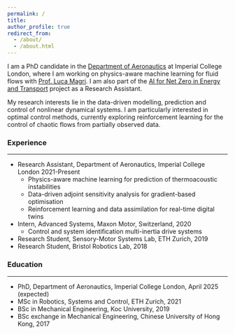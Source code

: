 ```yaml
---
permalink: /
title: 
author_profile: true
redirect_from: 
  - /about/
  - /about.html
---
```

I am a PhD candidate in the <a href="https://www.imperial.ac.uk/aeronautics/">Department of Aeronautics</a> at Imperial College London, where I am working on physics-aware machine learning for fluid flows with <a href="https://magrilab.ae.ic.ac.uk/">Prof. Luca Magri</a>. I am also part of the <a href=https://www.imperial.ac.uk/ai-net-zero/AI>AI for Net Zero in Energy and Transport</a> project as a Research Assistant.

My research interests lie in the data-driven modelling, prediction and control of nonlinear dynamical systems. I am particularly interested in optimal control methods, currently exploring reinforcement learning for the control of chaotic flows from partially observed data.

### Experience
***
* Research Assistant, Department of Aeronautics, Imperial College London 2021-Present
  * Physics-aware machine learning for prediction of thermoacoustic instabilities
  * Data-driven adjoint sensitivity analysis for gradient-based optimisation
  * Reinforcement learning and data assimilation for real-time digital twins
* Intern, Advanced Systems, Maxon Motor, Switzerland, 2020
  * Control and system identification multi-inertia drive systems
* Research Student, Sensory-Motor Systems Lab, ETH Zurich, 2019
* Research Student, Bristol Robotics Lab, 2018

### Education
***
* PhD, Department of Aeronautics, Imperial College London, April 2025 (expected)
* MSc in Robotics, Systems and Control, ETH Zurich, 2021
* BSc in Mechanical Engineering, Koc University, 2019
* BSc exchange in Mechanical Engineering, Chinese University of Hong Kong, 2017
